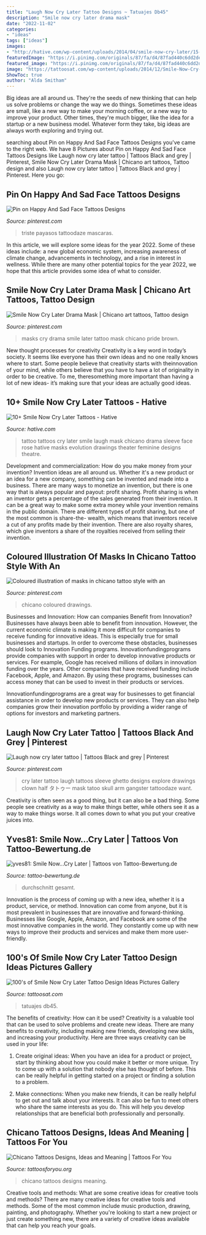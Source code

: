 ```yaml
---
title: "Laugh Now Cry Later Tattoo Designs ~ Tatuajes Db45"
description: "Smile now cry later drama mask"
date: "2022-11-02"
categories:
- "ideas"
tags: ["ideas"]
images:
- "http://hative.com/wp-content/uploads/2014/04/smile-now-cry-later/15-laugh-now-cry-later-girls-on-sleeve.jpg"
featuredImage: "https://i.pinimg.com/originals/87/fa/d4/87fad440c6dd2debf9462ab8183f17ec.jpg"
featured_image: "https://i.pinimg.com/originals/87/fa/d4/87fad440c6dd2debf9462ab8183f17ec.jpg"
image: "https://tattoosat.com/wp-content/uploads/2014/12/Smile-Now-Cry-Later-Tattoo5.jpg"
ShowToc: true
author: "Alda Smitham"
---
```



Big ideas are all around us. They're the seeds of new thinking that can help us solve problems or change the way we do things. Sometimes these ideas are small, like a new way to make your morning coffee, or a new way to improve your product. Other times, they're much bigger, like the idea for a startup or a new business model. Whatever form they take, big ideas are always worth exploring and trying out.

	

		
searching about Pin on Happy And Sad Face Tattoos Designs you've came to the right web. We have 8 Pictures about Pin on Happy And Sad Face Tattoos Designs like Laugh now cry later tattoo | Tattoos Black and grey | Pinterest, Smile Now Cry Later Drama Mask | Chicano art tattoos, Tattoo design and also Laugh now cry later tattoo | Tattoos Black and grey | Pinterest. Here you go:
		
    
## Pin On Happy And Sad Face Tattoos Designs

<img loading=lazy src="https://i.pinimg.com/originals/87/fa/d4/87fad440c6dd2debf9462ab8183f17ec.jpg" onerror="this.onerror=null;this.src='https://tse3.mm.bing.net/th?id=OIP.c35UtrTvL6MpIvCOJh4pWwHaJ4&amp;pid=15.1';" alt="Pin on Happy And Sad Face Tattoos Designs">

_Source: pinterest.com_

>triste payasos tattoodaze mascaras. 

	

In this article, we will explore some ideas for the year 2022. Some of these ideas include: a new global economic system, increasing awareness of climate change, advancements in technology, and a rise in interest in wellness. While there are many other potential topics for the year 2022, we hope that this article provides some idea of what to consider.

    
## Smile Now Cry Later Drama Mask | Chicano Art Tattoos, Tattoo Design

<img loading=lazy src="https://i.pinimg.com/736x/22/44/f5/2244f5a0813722a8b68ad63b0c4f40d1--drama-masks-brown-pride.jpg" onerror="this.onerror=null;this.src='https://tse2.mm.bing.net/th?id=OIP.rW1zPM7ltUMcfhicz5dZ9gHaHa&amp;pid=15.1';" alt="Smile Now Cry Later Drama Mask | Chicano art tattoos, Tattoo design">

_Source: pinterest.com_

>masks cry drama smile later tattoo mask chicano pride brown. 

	

New thought processes for creativity
Creativity is a key word in today’s society. It seems like everyone has their own ideas and no one really knows where to start. Some people believe that creativity starts with theinnovation of your mind, while others believe that you have to have a lot of originality in order to be creative. To me, theresomething more important than having a lot of new ideas- it’s making sure that your ideas are actually good ideas.

    
## 10+ Smile Now Cry Later Tattoos - Hative

<img loading=lazy src="http://hative.com/wp-content/uploads/2014/04/smile-now-cry-later/15-laugh-now-cry-later-girls-on-sleeve.jpg" onerror="this.onerror=null;this.src='https://tse1.mm.bing.net/th?id=OIP.RDy1J5rXKXH7342sY9YoCAHaQA&amp;pid=15.1';" alt="10+ Smile Now Cry Later Tattoos - Hative">

_Source: hative.com_

>tattoo tattoos cry later smile laugh mask chicano drama sleeve face rose hative masks evolution drawings theater feminine designs theatre. 

	

Development and commercialization: How do you make money from your invention?
Invention ideas are all around us. Whether it's a new product or an idea for a new company, something can be invented and made into a business. There are many ways to monetize an invention, but there is one way that is always popular and payout: profit sharing. Profit sharing is when an inventor gets a percentage of the sales generated from their invention. It can be a great way to make some extra money while your invention remains in the public domain. There are different types of profit sharing, but one of the most common is share-the- wealth, which means that inventors receive a cut of any profits made by their invention. There are also royalty shares, which give inventors a share of the royalties received from selling their invention.

    
## Coloured Illustration Of Masks In Chicano Tattoo Style With An

<img loading=lazy src="https://i.pinimg.com/736x/ca/78/72/ca787290637d9f53953d5dddbe10bf47.jpg" onerror="this.onerror=null;this.src='https://tse2.mm.bing.net/th?id=OIP.amDIl2Ix3a7thAagUv-zsQHaI1&amp;pid=15.1';" alt="Coloured illustration of masks in chicano tattoo style with an">

_Source: pinterest.com_

>chicano coloured drawings. 

	

Businesses and Innovation: How can companies Benefit from Innovation?
Businesses have always been able to benefit from innovation. However, the current economic climate is making it more difficult for companies to receive funding for innovative ideas. This is especially true for small businesses and startups. In order to overcome these obstacles, businesses should look to Innovation Funding programs.
Innovationfundingprograms provide companies with support in order to develop innovative products or services. For example, Google has received millions of dollars in innovation funding over the years. Other companies that have received funding include Facebook, Apple, and Amazon. By using these programs, businesses can access money that can be used to invest in their products or services.

Innovationfundingprograms are a great way for businesses to get financial assistance in order to develop new products or services. They can also help companies grow their innovation portfolio by providing a wider range of options for investors and marketing partners.

    
## Laugh Now Cry Later Tattoo | Tattoos Black And Grey | Pinterest

<img loading=lazy src="https://s-media-cache-ak0.pinimg.com/736x/c2/92/c1/c292c1783c4a0c450f5ec0ded3bd549a.jpg" onerror="this.onerror=null;this.src='https://tse2.mm.bing.net/th?id=OIP.A9txt_0NIh7mVcFieQdJYwHaJ3&amp;pid=15.1';" alt="Laugh now cry later tattoo | Tattoos Black and grey | Pinterest">

_Source: pinterest.com_

>cry later tattoo laugh tattoos sleeve ghetto designs explore drawings clown half タトゥー mask tatoo skull arm gangster tattoodaze want. 

	

Creativity is often seen as a good thing, but it can also be a bad thing. Some people see creativity as a way to make things better, while others see it as a way to make things worse. It all comes down to what you put your creative juices into.

    
## Yves81: Smile Now...Cry Later | Tattoos Von Tattoo-Bewertung.de

<img loading=lazy src="https://www.tattoo-bewertung.de/files/images/fer.jpg" onerror="this.onerror=null;this.src='https://tse4.mm.bing.net/th?id=OIP.gfW0Re_Nqkvi3AFczi_aZwHaQC&amp;pid=15.1';" alt="yves81: Smile Now...Cry Later | Tattoos von Tattoo-Bewertung.de">

_Source: tattoo-bewertung.de_

>durchschnitt gesamt. 

	

Innovation is the process of coming up with a new idea, whether it is a product, service, or method. Innovation can come from anyone, but it is most prevalent in businesses that are innovative and forward-thinking. Businesses like Google, Apple, Amazon, and Facebook are some of the most innovative companies in the world. They constantly come up with new ways to improve their products and services and make them more user-friendly.

    
## 100&#039;s Of Smile Now Cry Later Tattoo Design Ideas Pictures Gallery

<img loading=lazy src="https://tattoosat.com/wp-content/uploads/2014/12/Smile-Now-Cry-Later-Tattoo5.jpg" onerror="this.onerror=null;this.src='https://tse4.mm.bing.net/th?id=OIP.rhbMMSJwXXadXnAlZi5_4wHaJ2&amp;pid=15.1';" alt="100&#039;s of Smile Now Cry Later Tattoo Design Ideas Pictures Gallery">

_Source: tattoosat.com_

>tatuajes db45. 

	

The benefits of creativity: How can it be used?
Creativity is a valuable tool that can be used to solve problems and create new ideas. There are many benefits to creativity, including making new friends, developing new skills, and increasing your productivity. Here are three ways creativity can be used in your life: 
1. Create original ideas: When you have an idea for a product or project, start by thinking about how you could make it better or more unique. Try to come up with a solution that nobody else has thought of before. This can be really helpful in getting started on a project or finding a solution to a problem.

2. Make connections: When you make new friends, it can be really helpful to get out and talk about your interests. It can also be fun to meet others who share the same interests as you do. This will help you develop relationships that are beneficial both professionally and personally.

    
## Chicano Tattoos Designs, Ideas And Meaning | Tattoos For You

<img loading=lazy src="https://www.tattoosforyou.org/wp-content/uploads/2016/05/Chicano-Tattoos-Designs.jpg" onerror="this.onerror=null;this.src='https://tse1.mm.bing.net/th?id=OIP.r8kPZnfHBuWH39TqgnsfjwHaHY&amp;pid=15.1';" alt="Chicano Tattoos Designs, Ideas and Meaning | Tattoos For You">

_Source: tattoosforyou.org_

>chicano tattoos designs meaning. 

	

Creative tools and methods: What are some creative ideas for creative tools and methods?
There are many creative ideas for creative tools and methods. Some of the most common include music production, drawing, painting, and photography. Whether you're looking to start a new project or just create something new, there are a variety of creative ideas available that can help you reach your goals.

